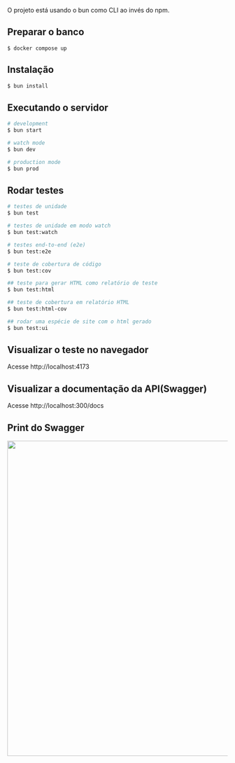 O projeto está usando o bun como CLI ao invés do npm.

## Preparar o banco

```
$ docker compose up
```

## Instalação

```bash
$ bun install
```


## Executando o servidor

```bash
# development
$ bun start

# watch mode
$ bun dev

# production mode
$ bun prod
```

## Rodar testes

```bash
# testes de unidade
$ bun test

# testes de unidade em modo watch
$ bun test:watch

# testes end-to-end (e2e)
$ bun test:e2e

# teste de cobertura de código
$ bun test:cov

## teste para gerar HTML como relatório de teste
$ bun test:html

## teste de cobertura em relatório HTML
$ bun test:html-cov

## rodar uma espécie de site com o html gerado
$ bun test:ui

```

## Visualizar o teste no navegador

Acesse http://localhost:4173

## Visualizar a documentação da API(Swagger)

Acesse http://localhost:300/docs

## Print do Swagger

<img src="https://lh3.googleusercontent.com/fife/AGXqzDlBNMb0oYQo0mg0wF9T53rUPTDtRsuJ67Beg5X16wTZcEytZJoLAj3eKjGKrch1lt8P0ocScDoB74bL1LXrmfFnjyKXaizCr57PbBGQaORE-NizquSudPtWAClPYRSgRd7lDkl96cE9yI3FhejX8IXoVn22CJiv1VIYKJfoBF6tFYeO-NkKkjMwjUnKiRDF-0MMEelyn-cPybOsb_V4CpSx-7jMmQM2Vx0QO-2qqaAeOCsYr_cWfxaCRP4pZjeHYa5lql0i1EqeKzj8NetAXUcVCp8CK7JdpSge46JrkfusaEfr0oiAbMtNky4I6b-p0dR7Zjx5RfE-GC6Bh88-nP5Lwd0A-syNOD8sxAD040H_pldlJ3rOE49Genl6cqKuGgqrD_8YtLhRVzm7GgQ5CiXlWP9y3NYO0UkF5zo1jdl12wWl0TwWBZZfmPfrzPSsCcdTm0I72zh4BV11Jm2XuzFy29CQl6Klyu88GI3X7Vub89l5hXA9yP_N8iUumXgsvRjo6zCQpGZOscbw9KyH9xTIVGWLl9zsTN_kK938P_EcWOvwfNxhZfgCGBPeOLlev2M8jmixemHQl7C--NqtpUog2o3EPu_gM3M6FFRzctmjIKMlBGOhtN1SXlvMiNAFUsi--23BxhWrF5bE9CERZHjYrGKMqWGqLicCXXyyxC9quccjWwDhbtQtkS3tcDSIUHeY7aq8QABeEGFd6kKFGnnzBkZnaEdQ3RBi6RWMeUfr26YBnKdXAKKrvR1OTyDTcEzWw8j9RLeE0L0EJzhujeEUXRgstHGNGXbCvS0dXIO190Ic5yIoQXbxfZb_sR_JOXsc_TaJODjQEZnHRWnSdfRnghrxcQ19UYzAKD0AJF0AFdd3dJ6hviweH7U8y2pCSpho_6-xKWwieD5erGwDh577HqgcEd3tUgG-gU9YtWJftitLKlbBFv_A7px7x6FsnBQN4jCnR-KciBN9yOUb_so2B9C9OOx0JS6ctSq65KAcQPghe_oUoC-_AqB5CY5Lp9cZtdwLjMDFNZrvZ0smX6EOQ4Ellxbo_gr1fMyt0UNkW2Lu1aqvETuxnO9qKpUKFTSbroG4r-1iG0lxsclBji0v7UgPTtz7qmJdyfnn74Lp1MBYVgwTa9K3FhoLBNySIF8YVDR4Nj8rDT8iLYiTNsd0PrCAR2GHYPxE7MnZ5AAuJhc6WtCaOinZwjKvBpXaxsTD7aQjhRJYxxWiPbVpYjJS9_EczT8KyDB0C5CBKF1hW_XC2st5xgpeID--AK862olM8ZnLYZRX_m99XLq-H4eyUdJh-T_Ck234BDHbkKccTkRoyaERpIeAvhlINspKLK2ENtwJTce5alEaZVXZ-ZlwHfwf8jdeoGMsgP-AHaXUGnIVMhsdTUagligDaapoNe2UjZ54Cw3-rscideenfzZTE_hyMWIkLkPgI-STqrIcREAcVw7Iruc-YY68Jbhkzv3l4Wy5zTx-CnXOx-2muWnlAdr_4Pu20kGuwwuZiD2ITajqlOTz9fQ358CA93ihWbHrqEruJB2610Hk2rrjOVNboGo9XutlTCm3WdJN22vLzJ9YEh0TGAexXnFs-cgGfZEbzp-G4mJdc1hOghlfcFV4xm2eDy5TSQONcummaZStd1flE-QnIMiMPKnOHbmczdCdFR_R5GwR70a6Vjadfk4AuqkQoBwOBSrQE6BIUG9gImQfyv82o2H7AaMeMtxzUCUA33DctcDbBuWfqx6scvS7w9M629Adpg17qk1gL9MI=s0-d-I?authuser=1" width="1024" height="720" />
